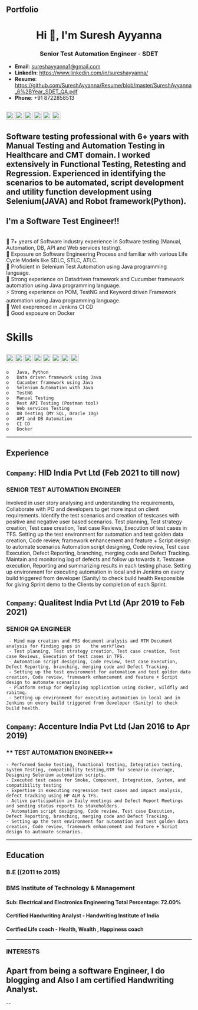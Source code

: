 ## Portfolio

<h1 align="center">Hi 👋, I'm Suresh Ayyanna</h1>
<h3 align="center">Senior Test Automation Engineer - SDET</h3>

- **Email**: sureshayyanna1@gmail.com
- **LinkedIn**: https://www.linkedin.com/in/sureshayyanna/
- **Resume**: https://github.com/SureshAyyanna/Resume/blob/master/SureshAyyanna_6%2BYear_SDET_QA.pdf
- **Phone**: +91 8722858513

[<img align="left" alt="codeSTACKr.com" width="22px" src="https://cdn.jsdelivr.net/npm/simple-icons@3.3.0/icons/github.svg" />][website]
[<img align="left" alt="codeSTACKr | LinkedIn" width="22px" src="https://cdn.jsdelivr.net/npm/simple-icons@v3/icons/linkedin.svg" />][linkedin]
[<img align="left" alt="codeSTACKr | Instagram" width="22px" src="https://cdn.jsdelivr.net/npm/simple-icons@v3/icons/facebook.svg" />][fb]
[<img align="left" alt="codeSTACKr | Instagram" width="22px" src="https://cdn.jsdelivr.net/npm/simple-icons@v3/icons/instagram.svg" />][instagram]
[<img align="left" alt="codeSTACKr | Instagram" width="22px" src="https://cdn.jsdelivr.net/npm/simple-icons@v3/icons/whatsapp.svg" />][whatsapp]
[<img align="left" alt="codeSTACKr | Instagram" width="22px" src="https://cdn.jsdelivr.net/npm/simple-icons@v3/icons/gmail.svg" />][gmail]
</br>
---

Software testing professional with 6+ years with Manual Testing and Automation Testing in Healthcare and CMT domain. I worked extensively in Functional Testing, Retesting and Regression. Experienced in identifying the scenarios to be automated, script development and utility function development using Selenium(JAVA) and Robot framework(Python).
---
## I'm a Software Test Engineer!! 

</br>🔭 7+ years of Software industry experience in Software testing (Manual, Automation, DB, API and Web services testing). 
</br>🌱 Exposure on Software Engineering Process and familiar with various Life Cycle Models like SDLC, STLC, ATLC.
</br>👯 Proficient in Selenium Test Automation using Java programming language.
</br>🥅 Strong experience on Datadriven framework and Cucumber framework automation using Java programming language.
</br>⚡ Strong experience on POM, TestNG and Keyword driven Framework automation using Java programming language.
</br>👯 Well exeprenced in Jenkins CI CD
</br>🔭 Good exposure on Docker
</br>

# Skills
[<img align="left" alt="codeSTACKr | Instagram" width="22px" src="https://cdn.jsdelivr.net/npm/simple-icons@3.3.0/icons/java.svg" />][website]
[<img align="left" alt="codeSTACKr | Instagram" width="22px" src="https://cdn.jsdelivr.net/npm/simple-icons@3.3.0/icons/jenkins.svg" />][website]
[<img align="left" alt="codeSTACKr | Instagram" width="22px" src="https://cdn.jsdelivr.net/npm/simple-icons@3.3.0/icons/git.svg" />][website]
[<img align="left" alt="codeSTACKr | Instagram" width="22px" src="https://cdn.jsdelivr.net/npm/simple-icons@3.3.0/icons/python.svg" />][website]
[<img align="left" alt="codeSTACKr | Instagram" width="22px" src="https://cdn.jsdelivr.net/npm/simple-icons@3.3.0/icons/html5.svg" />][website]
[<img align="left" alt="codeSTACKr | Instagram" width="22px" src="https://cdn.jsdelivr.net/npm/simple-icons@3.3.0/icons/css3.svg" />][website]
[<img align="left" alt="codeSTACKr | Instagram" width="22px" src="https://cdn.jsdelivr.net/npm/simple-icons@3.3.0/icons/eclipseide.svg" />][website]
[<img align="left" alt="codeSTACKr | Instagram" width="22px" src="https://cdn.jsdelivr.net/npm/simple-icons@3.3.0/icons/mysql.svg" />][website]
</br>
---
    o	Java, Python
    o	Data driven framework using Java
    o	Cucumber framework using Java
    o	Selenium Automation with Java
    o	TestNG 
    o	Manual Testing
    o	Rest API Testing (Postman tool)
    o	Web services Testing
    o	DB Testing (MY SQL, Oracle 10g)
    o	API and DB Automation
    o	CI CD
    o	Docker
---

## Experience
## ```Company```: HID India Pvt Ltd (Feb 2021 to till now)
### **SENIOR TEST AUTOMATION ENGINEER**


  Involved in user story analysing and understanding the requirements, Collaborate with PO and developers to get more input on client requirements.
  Identify the test scenarios and creation of testcases with positive and negative user based scenarios.
  Test planning, Test strategy creation, Test case creation, Test case Reviews, Execution of test cases in TFS.
 	Setting up the test environment for automation and test golden data creation, Code review, framework enhancement and feature + Script design to automate scenarios 
 	Automation script designing, Code review, Test case Execution, Defect Reporting, branching, merging code and Defect Tracking.  
 	Maintain and monitoring log of defects and follow up towards it. 
 	Testcase execution, Reporting and summarizing results in each testing phase.
 	Setting up environment for executing automation in local and in Jenkins on every build triggered from developer (Sanity) to check build health 
 	Responsible for giving Sprint demo to the Clients by completion of each Sprint.

## ```Company```: Qualitest India Pvt Ltd (Apr 2019 to Feb 2021)
### **SENIOR QA ENGINEER**
 	 - Mind map creation and PRS document analysis and RTM Document analysis for finding gaps in    the workflows 
 	 - Test planning, Test strategy creation, Test case creation, Test case Reviews, Execution of test cases in TFS.
 	 - Automation script designing, Code review, Test case Execution, Defect Reporting, branching, merging code and Defect Tracking.  
 	 - Setting up the test environment for automation and test golden data creation, Code review, framework enhancement and feature + Script design to automate scenarios 
 	 - Platform setup for deploying application using docker, wildfly and rabitmq.
 	 - Setting up environment for executing automation in local and in Jenkins on every build triggered from developer (Sanity) to check build health. 
   
## ```Company```: Accenture India Pvt Ltd (Jan 2016 to Apr 2019)
### ** TEST AUTOMATION ENGINEER** 
 	- Performed Smoke testing, functional testing, Integration testing, system Testing, compatibility testing,RTM for scenario coverage, Designing Selenium automation scripts.
 	- Executed test cases for Smoke, Component, Integration, System, and compatibility testing
 	- Expertise in executing regression test cases and impact analysis, defect tracking using HP ALM & TFS.
 	- Active participation in Daily meetings and Defect Report Meetings and sending status reports to stakeholders.
 	- Automation script designing, Code review, Test case Execution, Defect Reporting, branching, merging code and Defect Tracking.  
 	- Setting up the test environment for automation and test golden data creation, Code review, framework enhancement and feature + Script design to automate scenarios.
-----

## Education
### B.E ((2011 to 2015)
### BMS Institute of Technology & Management
#### Sub: Electrical and Electronics Engineering Total Percentage: 72.00%
#### Certified Handwriting Analyst - Handwriting Institute of India
#### Certfied Life coach - Health, Wealth , Happiness coach
---

### INTERESTS
Apart from being a software Engineer, I do blogging and Also I am certified Handwriting Analyst.
-----
[website]: https://github.com/sureshayyanna
[instagram]: https://instagram.com/suresh.ayyanna
[linkedin]: https://linkedin.com/in/sureshayyanna/
[fb]: https://www.facebook.com/iamsureshayyannaofficial
[whatsapp]: https://api.whatsapp.com/send?phone=918722858513&text=Hello%20Suresh%2C%0A%0AHow%20are%20you%3F
[gmail]: https://mail.google.com/mail/u/0/#inbox?compose=new
--
<!--
**sureshayyanna/sureshayyanna** is a ✨ _special_ ✨ repository because its `README.md` (this file) appears on your GitHub profile.
